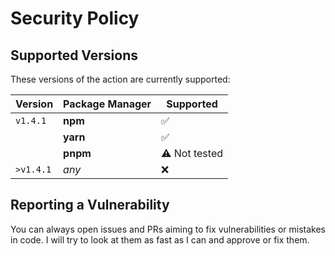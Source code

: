 # Security Policy

## Supported Versions

These versions of the action are currently supported:

| Version   | Package Manager | Supported            |
|-----------|-----------------|----------------------|
| `v1.4.1`  | **npm**         | :white_check_mark:   |
|           | **yarn**        | :white_check_mark:   |
|           | **pnpm**        | :warning: Not tested |
| `>v1.4.1` | *any*           | :x:                  |

## Reporting a Vulnerability

You can always open issues and PRs aiming to fix vulnerabilities or mistakes 
in code. I will try to look at them as fast as I can and approve or fix them.

